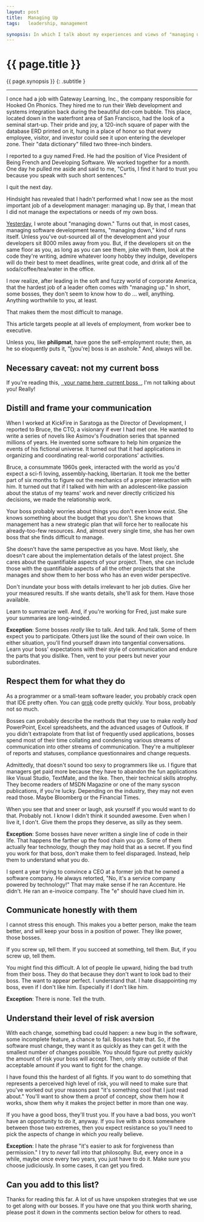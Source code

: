 ```yaml
---
layout: post
title:  Managing Up
tags:   leadership, management

synopsis: In which I talk about my experiences and views of "managing up."
---
```


# {{ page.title }}

{{ page.synopsis }}
{: .subtitle }

-----

I once had a job with Gateway Learning, Inc., the company responsible for
Hooked On Phonics. They hired me to run their Web development and systems
integration back during the beautiful dot-com bubble. This place, located down
in the waterfront area of San Francisco, had the look of a seminal start-up.
Their pride and joy, a 120-inch square of paper with the database ERD printed
on it, hung in a place of honor so that every employee, visitor, and investor
could see it upon entering the developer zone. Their "data dictionary" filled
two three-inch binders.

I reported to a guy named Fred. He had the position of Vice President of Being
French and Developing Software. We worked together for a month. One day he
pulled me aside and said to me, "Curtis, I find it hard to trust you because
you speak with such short sentences."

I quit the next day.

Hindsight has revealed that I hadn't performed what I now see as the most
important job of a development manager: managing up. By that, I mean that I
did not manage the expectations or needs of my own boss.

[Yesterday](/2012/01/30/managing-down.html), I wrote about "managing down."
Turns out that, in most cases, managing software development teams, "managing
down," kind of runs itself. Unless you've out-sourced all of the development
and your developers sit 8000 miles away from you. But, if the developers sit
on the same floor as you, as long as you can see them, joke with them, look at
the code they're writing, admire whatever loony hobby they indulge, developers
will do their best to meet deadlines, write great code, and drink all of the
soda/coffee/tea/water in the office.

I now realize, after leading in the soft and fuzzy world of corporate
America, that the hardest job of a leader often comes with "managing up." In
short, some bosses, they don't seem to know how to do ... well, anything.
Anything worthwhile to you, at least.

That makes them the most difficult to manage.

This article targets people at all levels of employment, from worker bee to
executive.

Unless you, like **philipmat**, have gone the self-employment route; then, as
he so eloquently puts it, "\[you're\] boss is an asshole." And, always will
be.

## Necessary caveat: not my current boss

If you're reading this, <u>&nbsp;&nbsp;your name here, current
boss&nbsp;&nbsp;</u>, I'm not talking about you! Really!

## Distill and frame your communication

When I worked at KickFire in Saratoga as the Director of Development, I
reported to Bruce, the CTO, a visionary if ever I had met one. He wanted to
write a series of novels like Asimov's Foudnation series that spanned millions
of years. He invented some software to help him organize the events of his
fictional universe. It turned out that it had applications in organizing
and coordinating real-world corporations' activities.

Bruce, a consummate 1960s geek, interacted with the world as you'd expect a
sci-fi loving, assembly-hacking, libertarian. It took me the better part of
six months to figure out the mechanics of a proper interaction with him. It
turned out that if I talked with him with an adolescent-like passion about the
status of my teams' work and never directly criticized his decisions, we made
the relationship work.

Your boss probably worries about things you don't even know exist. She knows
something about the budget that you don't. She knows that management has a new
strategic plan that will force her to reallocate his already-too-few 
resources. And, almost every single time, she has her own boss that she finds
difficult to manage.

She doesn't have the same perspective as you have. Most likely, she doesn't
care about the implementation details of the latest project. She cares about
the quantifiable aspects of your project. Then, she can include those with the
quantifiable aspects of all the other projects that she manages and show them
to her boss who has an even wider perspective.

Don't inundate your boss with details irrelevant to her job duties. Give her
your measured results. If she wants details, she'll ask for them. Have those
available.

Learn to summarize well. And, if you're working for Fred, just make sure your
summaries are long-winded.

**Exception**: Some bosses *really* like to talk. And talk. And talk. Some of
them expect you to participate. Others just like the sound of their own voice.
In either situation, you'll find yourself drawn into tangential conversations.
Learn your boss' expectations with their style of communication and endure the
parts that you dislike. Then, vent to your peers but never your subordinates.

## Respect them for what they do

As a programmer or a small-team software leader, you probably crack open that
IDE pretty often. You can [grok](http://en.wikipedia.org/wiki/Grok) code
pretty quickly. Your boss, probably not so much.

Bosses can probably describe the methods that they use to make *really bad*
PowerPoint, Excel spreadsheets, and the advanced usages of Outlook. If you
didn't extrapolate from that list of frequently used applications, bosses
spend most of their time collating and condensing various streams of
communication into other streams of communication. They're a multiplexer of
reports and statuses, compliance questionnaires and change requests.

Admittedly, that doesn't sound too sexy to programmers like us. I figure that
managers get paid more because they have to abandon the fun applications like
Visual Studio, TextMate, and the like. Then, their technical skills atrophy.
They become readers of MSDN Magazine or one of the many syscon publications,
if you're lucky. Depending on the industry, they may not even read those.
Maybe Bloomberg or the Financial Times.

When you see that and sneer or laugh, ask yourself if you would want to do
that. Probably not. I know I didn't think it sounded awesome. Even when I live
it, I don't. Give them the props they deserve, as silly as they seem.

**Exception**: Some bosses have never written a single line of code in their
life. That happens the farther up the food chain you go. Some of them actually
fear technology, though they may hold that as a secret. If you find you work
for that boss, don't make them to feel disparaged. Instead, help them to
understand what you do.

I spent a year trying to convince a CEO at a former job that he owned a
software company. He always retorted, "No, it's a service company powered by
technology!" That may make sense if he ran Accenture. He didn't. He ran an
e-invoice company. The "e" should have clued him in.

## Communicate honestly with them

I cannot stress this enough. This makes you a better person, make the team
better, and will keep your boss in a position of power. They like power, those
bosses.

If you screw up, tell them. If you succeed at something, tell them. But, if
you screw up, tell them.

You might find this difficult. A lot of people lie upward, hiding the bad
truth from their boss. They do that because they don't want to look bad to
their boss. The want to appear perfect. I understand that. I hate
disappointing my boss, even if I don't like him. Especially if I don't like
him.

**Exception**: There is none. Tell the truth.

## Understand their level of risk aversion

With each change, something bad could happen: a new bug in the software, some
incomplete feature, a chance to fail. Bosses hate that. So, if the software
must change, they want it as quickly as they can get it with the smallest
number of changes possible. You should figure out pretty quickly the amount of
risk your boss will accept. Then, only stray outside of that acceptable amount
if you want to fight for the change.

I have found this the hardest of all fights. If you want to do something that
represents a perceived high level of risk, you will need to make sure that
you've worked out your reasons past "it's something cool that I just read
about." You'll want to show them a proof of concept, show them how it works,
show them why it makes the project better in more than one way.

If you have a good boss, they'll trust you. If you have a bad boss, you won't
have an opportunity to do it, anyway. If you live with a boss somewhere
between those two extremes, then you expect resistance so you'll need to pick
the aspects of change in which *you* really believe.

**Exception**: I hate the phrase "it's easier to ask for forgiveness than
permission." I try to *never* fall into that philosophy. But, every once in a
while, maybe once every two years, you just have to do it. Make sure you
choose judiciously. In some cases, it can get you fired.

## Can you add to this list?

Thanks for reading this far. A lot of us have unspoken strategies that we use
to get along with our bosses. If you have one that you think worth sharing,
please post it down in the comments section below for others to read.
